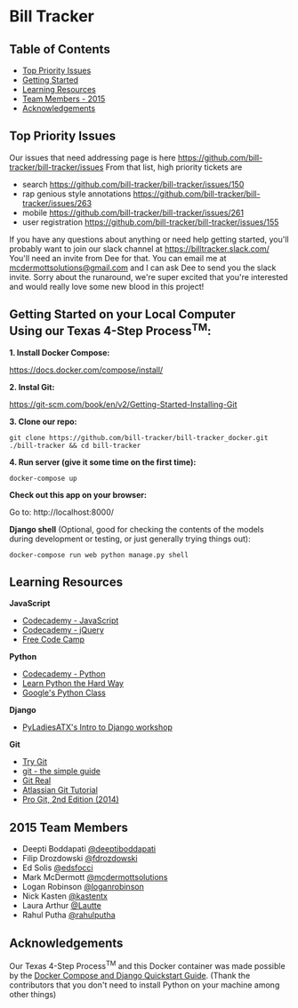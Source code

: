 # Bill Tracker

## Table of Contents

* [Top Priority Issues](#top-priority-issues)
* [Getting Started](#getting-started)
* [Learning Resources](#learning)
* [Team Members - 2015](#team-members-2015)
* [Acknowledgements](#acknowledgements)

## <a name="top-priority-issues"></a>Top Priority Issues
Our issues that need addressing page is here https://github.com/bill-tracker/bill-tracker/issues
From that list, high priority tickets are
- search https://github.com/bill-tracker/bill-tracker/issues/150
- rap genious style annotations https://github.com/bill-tracker/bill-tracker/issues/263
- mobile https://github.com/bill-tracker/bill-tracker/issues/261
- user registration https://github.com/bill-tracker/bill-tracker/issues/155

If you have any questions about anything or need help getting started, you'll probably want to join our slack channel at https://billtracker.slack.com/  You'll need an invite from Dee for that.  You can email me at mcdermottsolutions@gmail.com and I can ask Dee to send you the slack invite.  Sorry about the runaround, we're super excited that you're interested and would really love some new blood in this project!

## <a name="getting-started"></a>Getting Started on your Local Computer<br />Using our Texas 4-Step Process<sup>TM</sup>:

**1. Install Docker Compose:**

https://docs.docker.com/compose/install/

**2. Instal Git:**

https://git-scm.com/book/en/v2/Getting-Started-Installing-Git

**3. Clone our repo:**

    git clone https://github.com/bill-tracker/bill-tracker_docker.git ./bill-tracker && cd bill-tracker

**4. Run server (give it some time on the first time):**

    docker-compose up

**Check out this app on your browser:**

Go to: http://localhost:8000/

**Django shell** (Optional, good for checking the contents of the models during development or testing, or just generally trying things out):

    docker-compose run web python manage.py shell

## <a name="learning"></a>Learning Resources

**JavaScript**

* [Codecademy - JavaScript](https://www.codecademy.com/learn/javascript)
* [Codecademy - jQuery](https://www.codecademy.com/learn/jquery)
* [Free Code Camp](https://www.freecodecamp.com/)

**Python**

* [Codecademy - Python](https://www.codecademy.com/learn/python)
* [Learn Python the Hard Way](http://learnpythonthehardway.org/book/)
* [Google's Python Class](https://developers.google.com/edu/python/)

**Django**

* [PyLadiesATX's Intro to Django workshop](https://github.com/sarasafavi/introdjango)

**Git**

* [Try Git](https://try.github.io/)
* [git - the simple guide](http://rogerdudler.github.io/git-guide/)
* [Git Real](https://www.codeschool.com/courses/git-real)
* [Atlassian Git Tutorial](https://www.atlassian.com/git/tutorials/)
* [Pro Git, 2nd Edition (2014)](https://git-scm.com/book/en/v2)

## <a name="team-members-2015"></a>2015 Team Members

* Deepti Boddapati [@deeptiboddapati](https://github.com/deeptiboddapati)
* Filip Drozdowski [@fdrozdowski](https://github.com/fdrozdowski)
* Ed Solis [@edsfocci](https://github.com/edsfocci)
* Mark McDermott [@mcdermottsolutions](https://github.com/mcdermottsolutions)
* Logan Robinson [@loganrobinson](https://www.linkedin.com/in/loganrobinson)
* Nick Kasten [@kastentx](https://github.com/kastentx)
* Laura Arthur [@Lautte](https://github.com/Lautte)
* Rahul Putha [@rahulputha](https://github.com/rahulputha)

## <a name="acknowledgements"></a>Acknowledgements

Our Texas 4-Step Process<sup>TM</sup> and this Docker container was made
possible by the
[Docker Compose and Django Quickstart Guide](https://docs.docker.com/compose/django/).
(Thank the contributors that you don't need to install Python on your machine
among other things)

